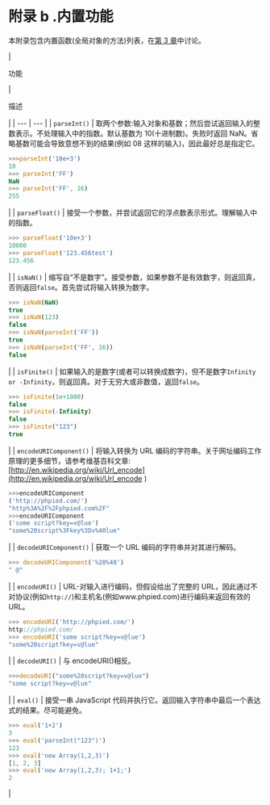 # 附录 b .内置功能

本附录包含内置函数(全局对象的方法)列表，在[第 3 章](03.html "Chapter 3\. Functions")中讨论。

<colgroup><col style="text-align: left"> <col></colgroup> 
| 

功能

 | 

描述

 |
| --- | --- |
| `parseInt()` | 取两个参数:输入对象和基数；然后尝试返回输入的整数表示。不处理输入中的指数。默认基数为 10(十进制数)。失败时返回 NaN。省略基数可能会导致意想不到的结果(例如 08 这样的输入)，因此最好总是指定它。

```js
>>>parseInt('10e+3')
10
>>> parseInt('FF')
NaN
>>> parseInt('FF', 16)
255

```

 |
| `parseFloat()` | 接受一个参数，并尝试返回它的浮点数表示形式。理解输入中的指数。

```js
>>> parseFloat('10e+3')
10000
>>> parseFloat('123.456test')
123.456

```

 |
| `isNaN()` | 缩写自“不是数字”。接受参数，如果参数不是有效数字，则返回真，否则返回`false`。首先尝试将输入转换为数字。

```js
>>> isNaN(NaN)
true
>>> isNaN(123)
false
>>> isNaN(parseInt('FF'))
true
>>> isNaN(parseInt('FF', 16))
false

```

 |
| `isFinite()` | 如果输入的是数字(或者可以转换成数字)，但不是数字`Infinity or -Infinity`，则返回真。对于无穷大或非数值，返回`false`。

```js
>>> isFinite(1e+1000)
false
>>> isFinite(-Infinity)
false
>>> isFinite("123")
true

```

 |
| `encodeURIComponent()` | 将输入转换为 URL 编码的字符串。关于网址编码工作原理的更多细节，请参考维基百科文章:[http://en.wikipedia.org/wiki/Url_encode](http://en.wikipedia.org/wiki/Url_encode )

```js
>>>encodeURIComponent
('http://phpied.com/')
"http%3A%2F%2Fphpied.com%2F"
>>>encodeURIComponent
('some script?key=v@lue')
"some%20script%3Fkey%3Dv%40lue"

```

 |
| `decodeURIComponent()` | 获取一个 URL 编码的字符串并对其进行解码。

```js
>>> decodeURIComponent('%20%40')
" @"

```

 |
| `encodeURI()` | URL-对输入进行编码，但假设给出了完整的 URL，因此通过不对协议(例如`http://`)和主机名(例如www.phpied.com)进行编码来返回有效的 URL。

```js
>>> encodeURI('http://phpied.com/')
http://phpied.com/
>>> encodeURI('some script?key=v@lue')
"some%20script?key=v@lue"

```

 |
| `decodeURI()` | 与 encodeURI()相反。

```js
>>>decodeURI("some%20script?key=v@lue")
"some script?key=v@lue"

```

 |
| `eval()` | 接受一串 JavaScript 代码并执行它。返回输入字符串中最后一个表达式的结果。尽可能避免。

```js
>>> eval('1+2')
3
>>> eval('parseInt("123")')
123
>>> eval('new Array(1,2,3)')
[1, 2, 3]
>>> eval('new Array(1,2,3); 1+1;')
2

```

 |